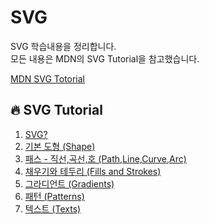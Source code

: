 # SVG

SVG 학습내용을 정리합니다. <br>
모든 내용은 MDN의 SVG Tutorial을 참고했습니다.<br>

[MDN SVG Totorial](https://developer.mozilla.org/ko/docs/Web/SVG/Tutorial)

## :fire: SVG Tutorial

1. [SVG?](https://github.com/yonghap/SVG/blob/main/posts/grid.md)
2. [기본 도형 (Shape)](https://github.com/yonghap/SVG/blob/main/posts/shape.md)
3. [패스 - 직선,곡선,호 (Path,Line,Curve,Arc)](https://github.com/yonghap/SVG/blob/main/posts/path.md)
4. [채우기와 테두리 (Fills and Strokes)](https://github.com/yonghap/SVG/blob/main/posts/path.md)
5. [그라디언트 (Gradients)](https://github.com/yonghap/SVG/blob/main/posts/gradients.md)
6. [패턴 (Patterns)](https://github.com/yonghap/SVG/blob/main/posts/patterns.md)
7. [텍스트 (Texts)](https://github.com/yonghap/SVG/blob/main/posts/texts.md)
